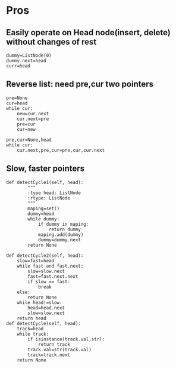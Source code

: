 # Pros
## Easily operate on Head node(insert, delete) without changes of rest
```
dummy=ListNode(0)
dummy.next=head
curr=head
```
## Reverse list: need pre,cur two pointers
```
pre=None
cur=head
while cur:
    new=cur.next
    cur.next=pre
    pre=cur
    cur=new
```

```
pre,cur=None,head
while cur:
    cur.next,pre,cur=pre,cur,cur.next
```
## Slow, faster pointers
```
def detectCycle1(self, head):
        """
        :type head: ListNode
        :rtype: ListNode
        """
        maping=set()
        dummy=head
        while dummy:
            if dummy in maping:
                return dummy     
            maping.add(dummy)
            dummy=dummy.next
        return None
    
def detectCycle2(self, head):
    slow=fast=head
    while fast and fast.next:
        slow=slow.next
        fast=fast.next.next
        if slow == fast:
            break
    else:
        return None
    while head!=slow:
        head=head.next
        slow=slow.next
    return head
def detectCycle(self, head):
    track=head
    while track:
        if isinstance(track.val,str):
            return track
        track.val=str(track.val)
        track=track.next
    return None
```

